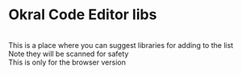 # Okral Code Editor libs
<br>
This is a place where you can suggest libraries for adding to the list
<br>
Note they will be scanned for safety
<br>
This is only for the browser version
</br>
